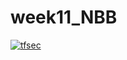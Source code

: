 # week11_NBB

[![tfsec](https://github.com/nwijey/week11_NBB/actions/workflows/tfsec.yml/badge.svg)](https://github.com/nwijey/week11_NBB/actions/workflows/tfsec.yml)
